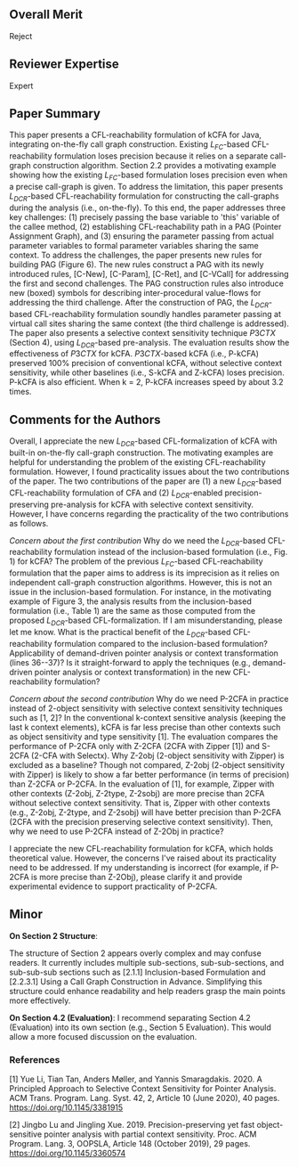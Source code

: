 

Overall Merit
-------------
Reject

Reviewer Expertise
------------------
Expert

Paper Summary
-------------
This paper presents a CFL-reachability formulation of kCFA for Java, integrating on-the-fly call graph construction. Existing $L_{FC}$-based CFL-reachability formulation loses precision because it relies on a separate call-graph construction algorithm. Section 2.2 provides a motivating example showing how the existing $L_{FC}$-based formulation loses precision even when a precise call-graph is given. To address the limitation, this paper presents $L_{DCR}$-based CFL-reachability formulation for constructing the call-graphs during the analysis (i.e., on-the-fly). To this end, the paper addresses three key challenges: (1) precisely passing the base variable to 'this' variable of the callee method, (2) establishing CFL-reachability path in a PAG (Pointer Assignment Graph), and (3) ensuring the parameter passing from actual parameter variables to formal parameter variables sharing the same context. To address the challenges, the paper presents new rules for building PAG (Figure 6).
The new rules construct a PAG with its newly introduced rules, [C-New], [C-Param], [C-Ret], and [C-VCall] for addressing the first and second challenges. The PAG construction rules also introduce new (boxed) symbols for describing inter-procedural value-flows for addressing the third challenge. After the construction of PAG, the $L_{DCR}$-based CFL-reachability formulation soundly handles parameter passing at virtual call sites sharing the same context (the third challenge is addressed). The paper also presents a selective context sensitivity technique $P3CTX$ (Section 4), using $L_{DCR}$-based pre-analysis. The evaluation results show the effectiveness of $P3CTX$ for kCFA. $P3CTX$-based kCFA (i.e., P-kCFA) preserved 100% precision of conventional kCFA, without selective context sensitivity, while other baselines (i.e., S-kCFA and Z-kCFA) loses precision. P-kCFA is also efficient. When k = 2, P-kCFA increases speed by about 3.2 times.




Comments for the Authors
------------------------
Overall, I appreciate the new $L_{DCR}$-based CFL-formalization of kCFA with built-in on-the-fly call-graph construction. The motivating examples are helpful for understanding the problem of the existing CFL-reachability formulation. However, I found practicality issues about the two contributions of the paper. The two contributions of the paper are (1) a new $L_{DCR}$-based CFL-reachability formulation of CFA and (2) $L_{DCR}$-enabled precision-preserving pre-analysis for kCFA with selective context sensitivity. However, I have concerns regarding the practicality of the two contributions as follows.



*Concern about the first contribution*
Why do we need the $L_{DCR}$-based CFL-reachability formulation instead of the inclusion-based formulation (i.e., Fig. 1) for kCFA? The problem of the previous $L_{FC}$-based CFL-reachability formulation that the paper aims to address is its imprecision as it relies on independent call-graph construction algorithms. However, this is not an issue in the inclusion-based formulation.
For instance, in the motivating example of Figure 3, the analysis results from the inclusion-based formulation (i.e., Table 1) are the same as those computed from the proposed $L_{DCR}$-based CFL-formalization. If I am misunderstanding, please let me know. What is the practical benefit of the $L_{DCR}$-based CFL-reachability formulation compared to the inclusion-based formulation? Applicability of demand-driven pointer analysis or context transformation (lines 36--37)? Is it straight-forward to apply the techniques (e.g., demand-driven pointer analysis or context transformation) in the new CFL-reachability formulation? 





*Concern about the second contribution*
Why do we need P-2CFA in practice instead of 2-object sensitivity with selective context sensitivity techniques such as [1, 2]? In the conventional k-context sensitive analysis (keeping the last k context elements), kCFA is far less precise than other contexts such as object sensitivity and type sensitivity [1]. The evaluation compares the performance of P-2CFA only with Z-2CFA (2CFA with Zipper [1]) and S-2CFA (2-CFA with Selectx). Why Z-2obj (2-object sensitivity with Zipper) is excluded as a baseline? Though not compared, Z-2obj (2-object sensitivity with Zipper) is likely to show a far better performance (in terms of precision) than Z-2CFA or P-2CFA. In the evaluation of [1], for example, Zipper with other contexts (Z-2obj, Z-2type, Z-2sobj) are more precise than 2CFA without selective context sensitivity. That is, Zipper with other contexts (e.g., Z-2obj, Z-2type, and Z-2sobj) will have better precision than P-2CFA (2CFA with the precision preserving selective context sensitivity). Then, why we need to use P-2CFA instead of Z-2Obj in practice?



I appreciate the new CFL-reachability formulation for kCFA, which holds theoretical value. However, the concerns I've raised about its practicality need to be addressed. If my understanding is incorrect (for example, if P-2CFA is more precise than Z-2Obj), please clarify it and provide experimental evidence to support practicality of P-2CFA.


## Minor

**On Section 2 Structure**:

The structure of Section 2 appears overly complex and may confuse readers. It currently includes multiple sub-sections, sub-sub-sections, and sub-sub-sub sections such as [2.1.1] Inclusion-based Formulation and [2.2.3.1] Using a Call Graph Construction in Advance. Simplifying this structure could enhance readability and help readers grasp the main points more effectively.

**On Section 4.2 (Evaluation)**:
I recommend separating Section 4.2 (Evaluation) into its own section (e.g., Section 5 Evaluation). This would allow a more focused discussion on the evaluation.


### References

[1] Yue Li, Tian Tan, Anders Møller, and Yannis Smaragdakis. 2020. A Principled Approach to Selective Context Sensitivity for Pointer Analysis. ACM Trans. Program. Lang. Syst. 42, 2, Article 10 (June 2020), 40 pages. https://doi.org/10.1145/3381915

[2] Jingbo Lu and Jingling Xue. 2019. Precision-preserving yet fast object-sensitive pointer analysis with partial context sensitivity. Proc. ACM Program. Lang. 3, OOPSLA, Article 148 (October 2019), 29 pages. https://doi.org/10.1145/3360574


